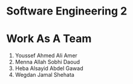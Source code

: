 # Software Engineering 2
# Work As A Team 
  1. Youssef Ahmed Ali Amer
  2. Menna Allah Sobhi Daoud
  3. Heba Alsayid Abdel Gawad
  4. Wegdan Jamal Shehata




  

